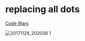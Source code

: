 #  replacing all dots

[Code Wars](https://www.codewars.com/kata/fixme-replace-all-dots)

![20171128_202056 1](https://user-images.githubusercontent.com/29050911/33467977-a40435d2-d60d-11e7-929c-c24766e7f965.jpg)
